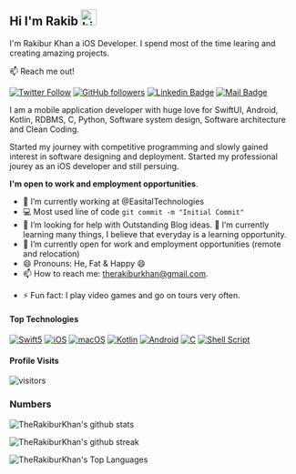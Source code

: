## Hi I'm Rakib <img src="https://user-images.githubusercontent.com/1303154/88677602-1635ba80-d120-11ea-84d8-d263ba5fc3c0.gif" width="28px" alt="hi">

I'm Rakibur Khan a iOS Developer. I spend most of the time learing and creating amazing projects.

:mailbox: Reach me out!

[![Twitter Follow](https://img.shields.io/twitter/follow/TheRakiburKhan?style=social)](https://twitter.com/intent/follow?screen_name=TheRakiburKhan) [![GitHub followers](https://img.shields.io/github/followers/TheRakiburKhan?style=social)](https://github.com/badges/shields/fork) [![Linkedin Badge](https://img.shields.io/badge/-TheRakiburKhan-0e76a8?style=flat&labelColor=0e76a8&logo=linkedin&logoColor=white)](https://www.linkedin.com/in/TheRakiburKhan) [![Mail Badge](https://img.shields.io/badge/-TheRakiburKhan-c0392b?style=flat&labelColor=c0392b&logo=gmail&logoColor=white)](mailto:therakiburkhan@gmail.com)

I am a mobile application developer with huge love for SwiftUI, Android, Kotlin, RDBMS, C, Python, Software system design, Software architecture and Clean Coding.

Started my journey with competitive programming and slowly gained interest in software designing and deployment. Started my professional jourey as an iOS developer and still persuing.

**I'm open to work and employment opportunities**.

- 🔭 I’m currently working at @EasitalTechnologies
- :computer: Most used line of code `git commit -m "Initial Commit"`
- 🤔 I’m looking for help with Outstanding Blog ideas.
🌱 I’m currently learning many things, I believe that everyday is a learning opportunity.
- 👯 I’m currently open for work and employment opportunities (remote and relocation)
- 😄 Pronouns: He, Fat & Happy 😄
- 📫 How to reach me: therakiburkhan@gmail.com.
<!-- 😄 Pronouns: CoderOne, Ipenywis, islempenywis.-->
- ⚡ Fun fact: I play video games and go on tours very often.

#### Top Technologies

<!-- TODO: Make technologies links takes you to repositories -->

[![Swift5](https://img.shields.io/badge/-Swift_5-F05138?style=for-the-badge&labelColor=black&logo=swift&logoColor=#F05138)](#) [![iOS](https://img.shields.io/badge/-iOS-FFFFFF?style=for-the-badge&labelColor=black&logo=apple&logoColor=#000000)](#) [![macOS](https://img.shields.io/badge/-macOS-FFFFFF?style=for-the-badge&labelColor=black&logo=apple&logoColor=#000000)](#) [![Kotlin](https://img.shields.io/badge/-Kotlin-7F52FF?style=for-the-badge&labelColor=black&logo=kotlin&logoColor=7F52FF)](#) [![Android](https://img.shields.io/badge/-Android-3DDC84?style=for-the-badge&labelColor=black&logo=android&logoColor=#3DDC84)](#) [![C](https://img.shields.io/badge/-C_Language-A8B9CC?style=for-the-badge&labelColor=black&logo=c&logoColor=#A8B9CC)](#) [![Shell Script](https://img.shields.io/badge/-Shell_Script-FCC624?style=for-the-badge&labelColor=black&logo=linux&logoColor=#FCC624)](#)

<!--
### Tutorials

[<img align="left" alt="React" width="26px" src="https://raw.githubusercontent.com/github/explore/80688e429a7d4ef2fca1e82350fe8e3517d3494d/topics/react/react.png" />][reactplaylist]

[<img align="left" alt="HTML5" width="26px" src="https://raw.githubusercontent.com/github/explore/80688e429a7d4ef2fca1e82350fe8e3517d3494d/topics/html/html.png" />][htmltutorial]

[<img align="left" alt="JavaScript" width="26px" src="https://raw.githubusercontent.com/github/explore/80688e429a7d4ef2fca1e82350fe8e3517d3494d/topics/javascript/javascript.png" />][javascripttutorial]

[<img align="left" alt="Visual Studio Code" width="26px" src="https://raw.githubusercontent.com/github/explore/80688e429a7d4ef2fca1e82350fe8e3517d3494d/topics/visual-studio-code/visual-studio-code.png" />][vscodetutorial]

<img align="left" alt="Sass" width="26px" src="https://raw.githubusercontent.com/github/explore/80688e429a7d4ef2fca1e82350fe8e3517d3494d/topics/sass/sass.png" />

<img align="left" alt="Node.js" width="26px" src="https://raw.githubusercontent.com/github/explore/80688e429a7d4ef2fca1e82350fe8e3517d3494d/topics/nodejs/nodejs.png" />

<img align="left" alt="GraphQL" width="26px" src="https://raw.githubusercontent.com/github/explore/80688e429a7d4ef2fca1e82350fe8e3517d3494d/topics/graphql/graphql.png" />

<img align="left" alt="Deno" width="26px" src="https://raw.githubusercontent.com/github/explore/361e2821e2dea67711cde99c9c40ed357061cf27/topics/deno/deno.png" />

<img align="left" alt="SQL" width="26px" src="https://raw.githubusercontent.com/github/explore/80688e429a7d4ef2fca1e82350fe8e3517d3494d/topics/sql/sql.png" />

<img align="left" alt="MySQL" width="26px" src="https://raw.githubusercontent.com/github/explore/80688e429a7d4ef2fca1e82350fe8e3517d3494d/topics/mysql/mysql.png" />

<img align="left" alt="Git" width="26px" src="https://raw.githubusercontent.com/github/explore/80688e429a7d4ef2fca1e82350fe8e3517d3494d/topics/git/git.png" />

<img align="left" alt="MongoDB" width="26px" src="https://raw.githubusercontent.com/github/explore/80688e429a7d4ef2fca1e82350fe8e3517d3494d/topics/mongodb/mongodb.png" />

<br />
<br />

#### Bizness
- :paperclip: [My Resume/CV](https://github.com/ipenywis/ipenywis/blob/master/resumes/resume%20v1.0.pdf)
- :email: ipenywis@gmail.com
-->

#### Profile Visits 

![visitors](https://visitor-badge.glitch.me/badge?page_id=TheRakiburKhan.visitor-badge)

<!--
<details>
<summary>
  More stuff about me
</summary>

<br >

I love sharing knowledge and putting tutorials, courses and posts together for helping other developers, and tjat's why CoderOne Youtube Channel exists!

#### What is CoderOne?

CoderOne is a youtube channel for learning Web/Mobile development, coding and design. Including new technologies and frameworks and anything really related to development world.
-->
<!--
#### Coding Stats

<!--START_SECTION:waka-->
<!--
```text
TypeScript   15 hrs 41 mins  ████████████████████▓░░░░   82.29 % 
HTML         1 hr 50 mins    ██▒░░░░░░░░░░░░░░░░░░░░░░   09.61 % 
Markdown     1 hr 27 mins    ██░░░░░░░░░░░░░░░░░░░░░░░   07.63 % 
Other        2 mins          ░░░░░░░░░░░░░░░░░░░░░░░░░   00.25 % 
YAML         2 mins          ░░░░░░░░░░░░░░░░░░░░░░░░░   00.19 % 
```
-->
<!--END_SECTION:waka-->
>

### Numbers
![TheRakiburKhan's github stats](https://github-readme-stats-therakiburkhan.vercel.app/api?username=TheRakiburKhan&show_icons=true&hide_border=true&count_private=true)

![TheRakiburKhan's github streak](https://github-readme-streak-stats.herokuapp.com/?user=therakiburkhan&hide_border=true)

![TheRakiburKhan's Top Languages](https://github-readme-stats-therakiburkhan.vercel.app/api/top-langs/?username=TheRakiburKhan&show_icons=true&hide_border=true&layout=compact)

</details>


[reactplaylist]: https://www.youtube.com/watch?v=KxXXEL-k47Y&list=PLvXDmnBbOF7RnYiZvDwl2Pzcs2kfi10wd
[vscodetutorial]: https://www.youtube.com/watch?v=Bkie2ai8qeE&t=8s
[htmltutorial]: https://www.youtube.com/watch?v=VK6MXVxOsws&t=27s
[javascripttutorial]: https://www.youtube.com/watch?v=D-LHKvmX37E

[website]: http://therakiburkhan.me
[twitter]: https://twitter.com/TheRakiburKhan
[instagram]: https://instagram.com/TheRakiburKhan
[linkedin]: https://linkedin.com/in/TheRakiburKhan